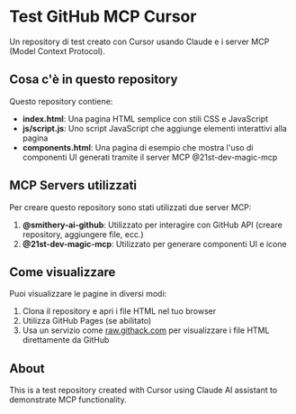 # Test GitHub MCP Cursor

Un repository di test creato con Cursor usando Claude e i server MCP (Model Context Protocol).

## Cosa c'è in questo repository

Questo repository contiene:

- **index.html**: Una pagina HTML semplice con stili CSS e JavaScript
- **js/script.js**: Uno script JavaScript che aggiunge elementi interattivi alla pagina
- **components.html**: Una pagina di esempio che mostra l'uso di componenti UI generati tramite il server MCP @21st-dev-magic-mcp

## MCP Servers utilizzati

Per creare questo repository sono stati utilizzati due server MCP:

1. **@smithery-ai-github**: Utilizzato per interagire con GitHub API (creare repository, aggiungere file, ecc.)
2. **@21st-dev-magic-mcp**: Utilizzato per generare componenti UI e icone

## Come visualizzare

Puoi visualizzare le pagine in diversi modi:

1. Clona il repository e apri i file HTML nel tuo browser
2. Utilizza GitHub Pages (se abilitato)
3. Usa un servizio come [raw.githack.com](https://raw.githack.com/) per visualizzare i file HTML direttamente da GitHub

## About

This is a test repository created with Cursor using Claude AI assistant to demonstrate MCP functionality.